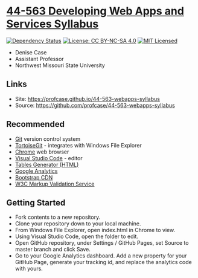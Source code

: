 # [44-563 Developing Web Apps and Services Syllabus](https://profcase.github.io/44-563-webapps-syllabus)

[![Dependency Status](https://img.shields.io/david/nodejs/nodejs.org.svg)](https://david-dm.org/nodejs/nodejs.org)
[![License: CC BY-NC-SA 4.0](https://img.shields.io/badge/License-CC%20BY--NC--SA%204.0-lightgrey.svg)](https://creativecommons.org/licenses/by-nc-sa/4.0/)
[![MIT Licensed](https://img.shields.io/badge/license-MIT-blue.svg)](LICENSE)

* Denise Case
* Assistant Professor
* Northwest Missouri State University

## Links

* Site: <https://profcase.github.io/44-563-webapps-syllabus>
* Source: <https://github.com/profcase/44-563-webapps-syllabus>

## Recommended

* [Git](https://git-scm.com/download/win) version control system
* [TortoiseGit](https://tortoisegit.org/) - integrates with Windows File Explorer
* [Chrome](https://www.google.com/chrome/) web browser
* [Visual Studio Code](https://code.visualstudio.com/) - editor
* [Tables Generator (HTML)](https://www.tablesgenerator.com/html_tables)
* [Google Analytics](https://analytics.google.com/analytics/web/)
* [Bootstrap CDN](https://getbootstrap.com/docs/4.3/getting-started/introduction/)
* [W3C Markup Validation Service](https://validator.w3.org/)

## Getting Started

* Fork contents to a new repository.
* Clone your repository down to your local machine.
* From Windows File Explorer, open index.html in Chrome to view.
* Using Visual Studio Code, open the folder to edit.
* Open GitHub repository, under Settings / GitHub Pages, set Source to master branch and click Save.
* Go to your Google Analytics dashboard. Add a new property for your GitHub Page, generate your tracking id, and replace the analytics code with yours.  
